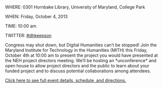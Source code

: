 WHERE: 0301 Hornbake Library, University of Maryland, College Park

WHEN: Friday, October 4, 2013

TIME: 10:00 am

TWITTER: [#dhkeepson](http://www.twitter.com/search/%23dhkeepson)

Congress may shut down, but Digital Humanities can’t be stopped! Join the Maryland Institute for Technology in the Humanities (MITH) this Friday, October 4th at 10:00 am to present the project you would have presented at the NEH project directors meeting. We’ll be hosting an \*unconference\* and open house to allow project directors and the public to learn about your funded project and to discuss potential collaborations among attendees.

[Click here to see full event details, schedule, and directions.](http://mith.umd.edu/research/friday-special-mith-unconference "A Special MITH *Unconference* DHKeepsOn")